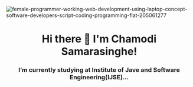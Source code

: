 <!-- ### Hi there 👋 I' Chamodi Samarasinghe! -->
![female-programmer-working-web-development-using-laptop-concept-software-developers-script-coding-programming-flat-205061277](https://user-images.githubusercontent.com/87232869/158116594-bb6ce5d7-14dd-4c2c-883d-d04351fed9df.jpg)


<h1 align="center">Hi there 👋 I'm Chamodi Samarasinghe!</h1>
<h3 align="center">I’m currently studying at Institute of Jave and Software Engineering(IJSE)...</h3>



<!--
**chamodisamarasinghe/chamodisamarasinghe** is a ✨ _special_ ✨ repository because its `README.md` (this file) appears on your GitHub profile.

Here are some ideas to get you started:

- 🔭 I’m currently working on ...
- 🌱 I’m currently studying at Institute of Jave and Software Engineering(IJSE)...
- 👯 I’m looking to collaborate on ...
- 🤔 I’m looking for help with ...
- 💬 Ask me about ...
- 📫 How to reach me: ...
- 😄 Pronouns: ...
- ⚡ Fun fact: ...
-->
